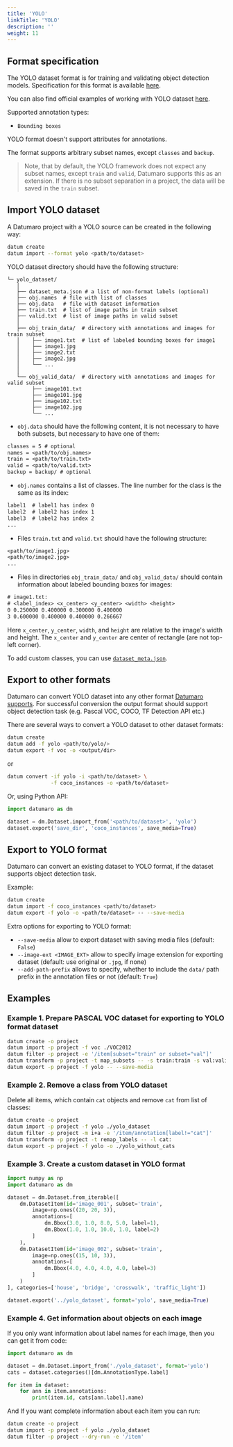 ```yaml
---
title: 'YOLO'
linkTitle: 'YOLO'
description: ''
weight: 11
---
```


## Format specification

The YOLO dataset format is for training and validating object detection
models. Specification for this format is available
[here](https://github.com/AlexeyAB/darknet#how-to-train-to-detect-your-custom-objects).

You can also find official examples of working with YOLO dataset [here](https://pjreddie.com/darknet/yolo/).

Supported annotation types:
- `Bounding boxes`

YOLO format doesn't support attributes for annotations.

The format supports arbitrary subset names, except `classes` and `backup`.

> Note, that by default, the YOLO framework does not expect any subset names,
  except `train` and `valid`, Datumaro supports this as an extension.
  If there is no subset separation in a project, the data
  will be saved in the `train` subset.

## Import YOLO dataset

A Datumaro project with a YOLO source can be created in the following way:

```bash
datum create
datum import --format yolo <path/to/dataset>
```

YOLO dataset directory should have the following structure:

<!--lint disable fenced-code-flag-->
```
└─ yolo_dataset/
   │
   ├── dataset_meta.json # a list of non-format labels (optional)
   ├── obj.names  # file with list of classes
   ├── obj.data   # file with dataset information
   ├── train.txt  # list of image paths in train subset
   ├── valid.txt  # list of image paths in valid subset
   │
   ├── obj_train_data/  # directory with annotations and images for train subset
   │    ├── image1.txt  # list of labeled bounding boxes for image1
   │    ├── image1.jpg
   │    ├── image2.txt
   │    ├── image2.jpg
   │    └── ...
   │
   └── obj_valid_data/  # directory with annotations and images for valid subset
        ├── image101.txt
        ├── image101.jpg
        ├── image102.txt
        ├── image102.jpg
        └── ...
```

- `obj.data` should have the following content, it is not necessary to have both
  subsets, but necessary to have one of them:
``` txt
classes = 5 # optional
names = <path/to/obj.names>
train = <path/to/train.txt>
valid = <path/to/valid.txt>
backup = backup/ # optional
```
- `obj.names` contains a list of classes.
The line number for the class is the same as its index:
``` txt
label1  # label1 has index 0
label2  # label2 has index 1
label3  # label2 has index 2
...
```
- Files `train.txt` and `valid.txt` should have the following structure:
``` txt
<path/to/image1.jpg>
<path/to/image2.jpg>
...
```
- Files in directories `obj_train_data/` and `obj_valid_data/`
should contain information about labeled bounding boxes
for images:
``` txt
# image1.txt:
# <label_index> <x_center> <y_center> <width> <height>
0 0.250000 0.400000 0.300000 0.400000
3 0.600000 0.400000 0.400000 0.266667
```
Here `x_center`, `y_center`, `width`, and `height` are relative to the image's
width and height. The `x_center` and `y_center` are center of rectangle
(are not top-left corner).

To add custom classes, you can use [`dataset_meta.json`](/docs/user-manual/supported_formats/#dataset-meta-file).

## Export to other formats

Datumaro can convert YOLO dataset into any other format
[Datumaro supports](/docs/user-manual/supported_formats/).
For successful conversion the output format should support
object detection task (e.g. Pascal VOC, COCO, TF Detection API etc.)

There are several ways to convert a YOLO dataset to other dataset formats:

```bash
datum create
datum add -f yolo <path/to/yolo/>
datum export -f voc -o <output/dir>
```
or
``` bash
datum convert -if yolo -i <path/to/dataset> \
              -f coco_instances -o <path/to/dataset>
```

Or, using Python API:

```python
import datumaro as dm

dataset = dm.Dataset.import_from('<path/to/dataset>', 'yolo')
dataset.export('save_dir', 'coco_instances', save_media=True)
```

## Export to YOLO format

Datumaro can convert an existing dataset to YOLO format,
if the dataset supports object detection task.

Example:

```bash
datum create
datum import -f coco_instances <path/to/dataset>
datum export -f yolo -o <path/to/dataset> -- --save-media
```

Extra options for exporting to YOLO format:
- `--save-media` allow to export dataset with saving media files
  (default: `False`)
- `--image-ext <IMAGE_EXT>` allow to specify image extension
  for exporting dataset (default: use original or `.jpg`, if none)
- `--add-path-prefix` allows to specify, whether to include the
  `data/` path prefix in the annotation files or not (default: `True`)

## Examples

### Example 1. Prepare PASCAL VOC dataset for exporting to YOLO format dataset

```bash
datum create -o project
datum import -p project -f voc ./VOC2012
datum filter -p project -e '/item[subset="train" or subset="val"]'
datum transform -p project -t map_subsets -- -s train:train -s val:valid
datum export -p project -f yolo -- --save-media
```

### Example 2. Remove a class from YOLO dataset
Delete all items, which contain `cat` objects and remove
`cat` from list of classes:
```bash
datum create -o project
datum import -p project -f yolo ./yolo_dataset
datum filter -p project -m i+a -e '/item/annotation[label!="cat"]'
datum transform -p project -t remap_labels -- -l cat:
datum export -p project -f yolo -o ./yolo_without_cats
```

### Example 3. Create a custom dataset in YOLO format
```python
import numpy as np
import datumaro as dm

dataset = dm.Dataset.from_iterable([
    dm.DatasetItem(id='image_001', subset='train',
        image=np.ones((20, 20, 3)),
        annotations=[
            dm.Bbox(3.0, 1.0, 8.0, 5.0, label=1),
            dm.Bbox(1.0, 1.0, 10.0, 1.0, label=2)
        ]
    ),
    dm.DatasetItem(id='image_002', subset='train',
        image=np.ones((15, 10, 3)),
        annotations=[
            dm.Bbox(4.0, 4.0, 4.0, 4.0, label=3)
        ]
    )
], categories=['house', 'bridge', 'crosswalk', 'traffic_light'])

dataset.export('../yolo_dataset', format='yolo', save_media=True)
```

### Example 4. Get information about objects on each image

If you only want information about label names for each
image, then you can get it from code:

```python
import datumaro as dm

dataset = dm.Dataset.import_from('./yolo_dataset', format='yolo')
cats = dataset.categories()[dm.AnnotationType.label]

for item in dataset:
    for ann in item.annotations:
        print(item.id, cats[ann.label].name)
```

And If you want complete information about each item you can run:
```bash
datum create -o project
datum import -p project -f yolo ./yolo_dataset
datum filter -p project --dry-run -e '/item'
```
